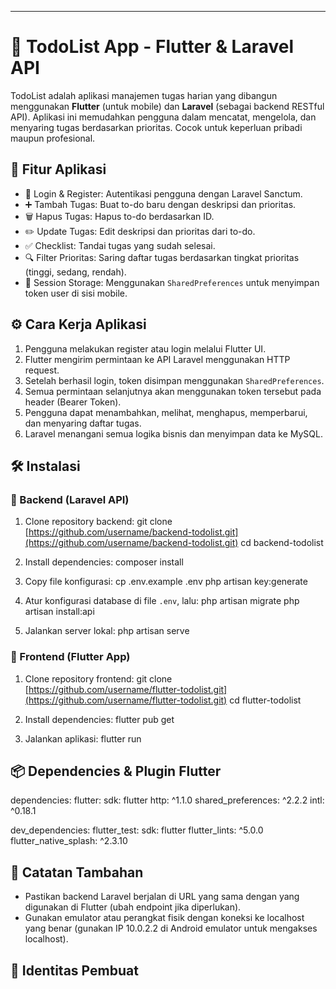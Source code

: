 

---

# 📝 TodoList App - Flutter & Laravel API

TodoList adalah aplikasi manajemen tugas harian yang dibangun menggunakan **Flutter** (untuk mobile) dan **Laravel** (sebagai backend RESTful API). Aplikasi ini memudahkan pengguna dalam mencatat, mengelola, dan menyaring tugas berdasarkan prioritas. Cocok untuk keperluan pribadi maupun profesional.

## 🚀 Fitur Aplikasi

* 🔐 Login & Register: Autentikasi pengguna dengan Laravel Sanctum.
* ➕ Tambah Tugas: Buat to-do baru dengan deskripsi dan prioritas.
* 🗑️ Hapus Tugas: Hapus to-do berdasarkan ID.
* ✏️ Update Tugas: Edit deskripsi dan prioritas dari to-do.
* ✅ Checklist: Tandai tugas yang sudah selesai.
* 🔍 Filter Prioritas: Saring daftar tugas berdasarkan tingkat prioritas (tinggi, sedang, rendah).
* 💾 Session Storage: Menggunakan `SharedPreferences` untuk menyimpan token user di sisi mobile.

## ⚙️ Cara Kerja Aplikasi

1. Pengguna melakukan register atau login melalui Flutter UI.
2. Flutter mengirim permintaan ke API Laravel menggunakan HTTP request.
3. Setelah berhasil login, token disimpan menggunakan `SharedPreferences`.
4. Semua permintaan selanjutnya akan menggunakan token tersebut pada header (Bearer Token).
5. Pengguna dapat menambahkan, melihat, menghapus, memperbarui, dan menyaring daftar tugas.
6. Laravel menangani semua logika bisnis dan menyimpan data ke MySQL.

## 🛠️ Instalasi

### 🔧 Backend (Laravel API)

1. Clone repository backend:
   git clone [https://github.com/username/backend-todolist.git](https://github.com/username/backend-todolist.git)
   cd backend-todolist

2. Install dependencies:
   composer install

3. Copy file konfigurasi:
   cp .env.example .env
   php artisan key\:generate

4. Atur konfigurasi database di file `.env`, lalu:
   php artisan migrate
   php artisan install\:api

5. Jalankan server lokal:
   php artisan serve

### 📱 Frontend (Flutter App)

1. Clone repository frontend:
   git clone [https://github.com/username/flutter-todolist.git](https://github.com/username/flutter-todolist.git)
   cd flutter-todolist

2. Install dependencies:
   flutter pub get

3. Jalankan aplikasi:
   flutter run

## 📦 Dependencies & Plugin Flutter

dependencies:
flutter:
sdk: flutter
http: ^1.1.0
shared\_preferences: ^2.2.2
intl: ^0.18.1

dev\_dependencies:
flutter\_test:
sdk: flutter
flutter\_lints: ^5.0.0
flutter\_native\_splash: ^2.3.10

## 🧠 Catatan Tambahan

* Pastikan backend Laravel berjalan di URL yang sama dengan yang digunakan di Flutter (ubah endpoint jika diperlukan).
* Gunakan emulator atau perangkat fisik dengan koneksi ke localhost yang benar (gunakan IP 10.0.2.2 di Android emulator untuk mengakses localhost).

## 📄 Identitas Pembuat




